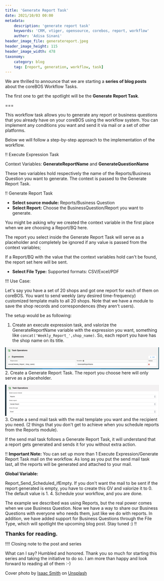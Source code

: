 ```yaml
---
title: 'Generate Report Task'
date: 2021/10/03 00:00
metadata:
    description: 'generate report task'
    keywords: 'CRM, vtiger, opensource, corebos, report, workflow'
    author: 'Adisa Sinani'
header_image_file: generatereport.jpeg
header_image_height: 115
header_image_width: 478
taxonomy:
    category: blog
    tag: [report, generation, workflow, task]
---
```

We are thrilled to announce that we are starting a **series of blog posts** about the coreBOS Workflow Tasks.

The first one to get the spotlight will be the **Generate Report Task**.

===

This workflow task allows you to generate any report or business questions that you already have on your coreBOS using the workflow system.
You can implement any conditions you want and send it via mail or a set of other platforms.

Below we will follow a step-by-step approach to the implementation of the workflow.

!! Execute Expression  Task

Context Variables: __GenerateReportName__ and __GenerateQuestionName__

These two variables hold respectively the name of the Reports/Business Question you want to generate. The context is passed to the Generate Report Task.

!! Generate Report Task

* **Select source module:** Reports/Business Question
* **Select Report:** Choose the BusinessQuestion/Report you want to generate.

You might be asking why we created the context variable in the first place when we are choosing a Report/BQ here.

The report you select inside the Generate Report Task will serve as a placeholder and completely be ignored if any value is passed from the context variables;

If a Report/BQ with the value that the context variables hold can't be found, the report set here will be sent.

* **Select File Type:** Supported formats: CSV/Excel/PDF

!!! Use Case:

Let's say you have a set of 20 shops and got one report for each of them on coreBOS. You want to send weekly (any desired time-frequency) customized template mails to all 20 shops. Note that we have a module to save the shop records and correspondences (they aren't users).

The setup would be as following:

1. Create an execute expression task, and valorize the GenerateReportName variable with the expression you want, something like `concat('Weekly_Report_',shop_name)`. So, each report you have has the shop name on its title.

![execute expression](executeexpression.png)
2. Create a Generate Report Task. The report you choose here will only serve as a placeholder.

![generate report task](generatereporttask.png)
3. Create a send mail task with the mail template you want and the recipient you need. (2 things that you don't get to achieve when you schedule reports from the Reports module).

If the send mail task follows a Generate Report Task, it will understand that a report gets generated and sends it for you without extra action.

!! **Important Note:** You can set up more than 1 Execute Expression/Generate Report Task mail on the workflow. As long as you put the send mail task last, all the reports will be generated and attached to your mail.

**Global Variable:**

Report_Send_Scheduled_ifEmpty. If you don't want the mail to be sent if the report generated is empty, you have to create this GV and valorize it to 0. The default value is 1.
4. Schedule your workflow, and you are done.

The example we described was using Reports, but the real power comes when we use Business Question. Now we have a way to share our Business Questions with everyone who needs them, just like we do with reports. In addition, we have added support for Business Questions through the File Type, which will spotlight the upcoming blog post. Stay tuned :) !!

**<span style="font-size:large">Thanks for reading.</span>**

!!!! Closing note to the post and series

What can I say? Humbled and honored. Thank you so much for starting this series and taking the initiative to do so. I am more than happy and look forward to reading all of them :-)

<span>Cover photo by <a href="https://unsplash.com/@isaacmsmith?utm_source=unsplash&amp;utm_medium=referral&amp;utm_content=creditCopyText">
Isaac Smith</a> on <a href="https://unsplash.com/">Unsplash</a></span>